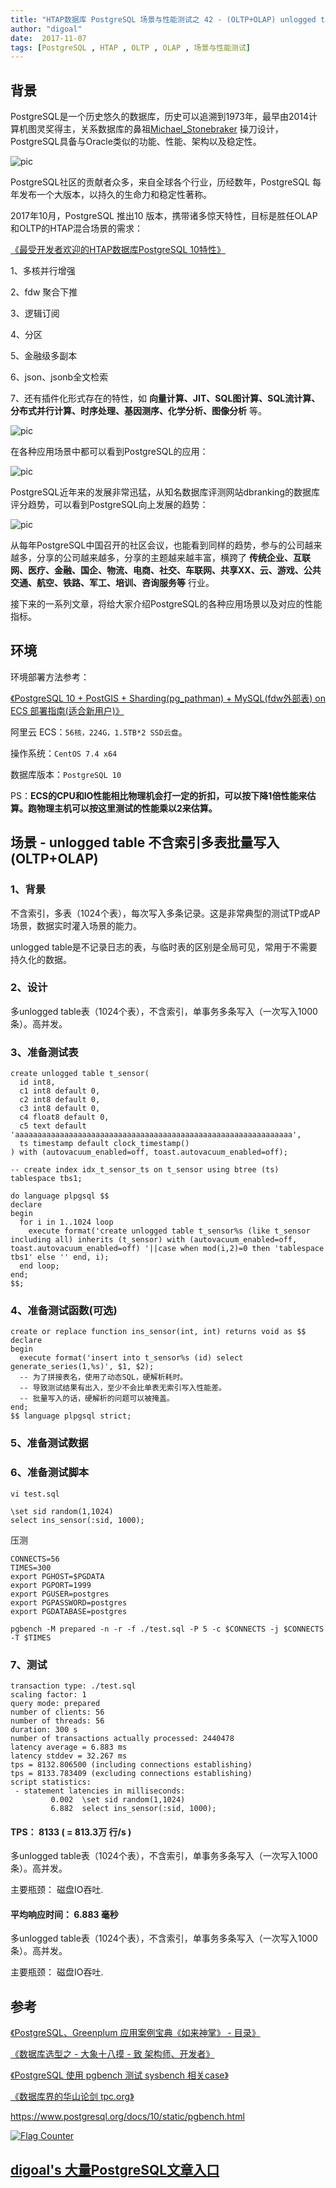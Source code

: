 ```yaml
---
title: "HTAP数据库 PostgreSQL 场景与性能测试之 42 - (OLTP+OLAP) unlogged table 不含索引多表批量写入"
author: "digoal"
date:  2017-11-07
tags: [PostgreSQL , HTAP , OLTP , OLAP , 场景与性能测试]
---
```

## 背景      
PostgreSQL是一个历史悠久的数据库，历史可以追溯到1973年，最早由2014计算机图灵奖得主，关系数据库的鼻祖[Michael_Stonebraker](https://en.wikipedia.org/wiki/Michael_Stonebraker) 操刀设计，PostgreSQL具备与Oracle类似的功能、性能、架构以及稳定性。      
      
![pic](20171107_02_pic_003.jpg)      
      
PostgreSQL社区的贡献者众多，来自全球各个行业，历经数年，PostgreSQL 每年发布一个大版本，以持久的生命力和稳定性著称。      
      
2017年10月，PostgreSQL 推出10 版本，携带诸多惊天特性，目标是胜任OLAP和OLTP的HTAP混合场景的需求：      
      
[《最受开发者欢迎的HTAP数据库PostgreSQL 10特性》](../201710/20171029_01.md)      
      
1、多核并行增强      
      
2、fdw 聚合下推      
      
3、逻辑订阅      
      
4、分区      
      
5、金融级多副本      
      
6、json、jsonb全文检索      
      
7、还有插件化形式存在的特性，如 **向量计算、JIT、SQL图计算、SQL流计算、分布式并行计算、时序处理、基因测序、化学分析、图像分析** 等。      
      
![pic](20171107_02_pic_001.jpg)      
      
在各种应用场景中都可以看到PostgreSQL的应用：      
      
![pic](../201706/20170601_02_pic_002.png)      
      
PostgreSQL近年来的发展非常迅猛，从知名数据库评测网站dbranking的数据库评分趋势，可以看到PostgreSQL向上发展的趋势：      
      
![pic](20171107_02_pic_002.jpg)      
      
从每年PostgreSQL中国召开的社区会议，也能看到同样的趋势，参与的公司越来越多，分享的公司越来越多，分享的主题越来越丰富，横跨了 **传统企业、互联网、医疗、金融、国企、物流、电商、社交、车联网、共享XX、云、游戏、公共交通、航空、铁路、军工、培训、咨询服务等** 行业。      
      
接下来的一系列文章，将给大家介绍PostgreSQL的各种应用场景以及对应的性能指标。      
      
## 环境      
环境部署方法参考：      
      
[《PostgreSQL 10 + PostGIS + Sharding(pg_pathman) + MySQL(fdw外部表) on ECS 部署指南(适合新用户)》](../201710/20171018_01.md)      
      
阿里云 ECS：```56核，224G，1.5TB*2 SSD云盘```。      
      
操作系统：```CentOS 7.4 x64```      
      
数据库版本：```PostgreSQL 10```      
      
PS：**ECS的CPU和IO性能相比物理机会打一定的折扣，可以按下降1倍性能来估算。跑物理主机可以按这里测试的性能乘以2来估算。**      
      
## 场景 - unlogged table 不含索引多表批量写入 (OLTP+OLAP)      
      
### 1、背景      
不含索引，多表（1024个表），每次写入多条记录。这是非常典型的测试TP或AP场景，数据实时灌入场景的能力。      
  
unlogged table是不记录日志的表，与临时表的区别是全局可见，常用于不需要持久化的数据。    
      
### 2、设计      
      
多unlogged table表（1024个表），不含索引，单事务多条写入（一次写入1000条）。高并发。      
      
### 3、准备测试表      
      
```      
create unlogged table t_sensor(      
  id int8,      
  c1 int8 default 0,      
  c2 int8 default 0,      
  c3 int8 default 0,      
  c4 float8 default 0,      
  c5 text default 'aaaaaaaaaaaaaaaaaaaaaaaaaaaaaaaaaaaaaaaaaaaaaaaaaaaaaaaaaaaaaa',      
  ts timestamp default clock_timestamp()      
) with (autovacuum_enabled=off, toast.autovacuum_enabled=off);      
      
-- create index idx_t_sensor_ts on t_sensor using btree (ts) tablespace tbs1;      
```      
      
```      
do language plpgsql $$      
declare      
begin      
  for i in 1..1024 loop      
    execute format('create unlogged table t_sensor%s (like t_sensor including all) inherits (t_sensor) with (autovacuum_enabled=off, toast.autovacuum_enabled=off) '||case when mod(i,2)=0 then 'tablespace tbs1' else '' end, i);      
  end loop;      
end;      
$$;      
```      
      
### 4、准备测试函数(可选)      
      
```      
create or replace function ins_sensor(int, int) returns void as $$      
declare      
begin      
  execute format('insert into t_sensor%s (id) select generate_series(1,%s)', $1, $2);      
  -- 为了拼接表名，使用了动态SQL，硬解析耗时。      
  -- 导致测试结果有出入，至少不会比单表无索引写入性能差。      
  -- 批量写入的话，硬解析的问题可以被掩盖。      
end;      
$$ language plpgsql strict;      
```      
      
### 5、准备测试数据      
      
### 6、准备测试脚本      
```      
vi test.sql      
      
\set sid random(1,1024)      
select ins_sensor(:sid, 1000);      
```      
      
压测      
      
```      
CONNECTS=56      
TIMES=300      
export PGHOST=$PGDATA      
export PGPORT=1999      
export PGUSER=postgres      
export PGPASSWORD=postgres      
export PGDATABASE=postgres      
      
pgbench -M prepared -n -r -f ./test.sql -P 5 -c $CONNECTS -j $CONNECTS -T $TIMES      
```      
      
### 7、测试      
      
```      
transaction type: ./test.sql
scaling factor: 1
query mode: prepared
number of clients: 56
number of threads: 56
duration: 300 s
number of transactions actually processed: 2440478
latency average = 6.883 ms
latency stddev = 32.267 ms
tps = 8132.806500 (including connections establishing)
tps = 8133.783409 (excluding connections establishing)
script statistics:
 - statement latencies in milliseconds:
         0.002  \set sid random(1,1024)  
         6.882  select ins_sensor(:sid, 1000);
```      
      
#### TPS： 8133 ( = 813.3万 行/s )      
    
多unlogged table表（1024个表），不含索引，单事务多条写入（一次写入1000条）。高并发。      
    
主要瓶颈： 磁盘IO吞吐.     
      
#### 平均响应时间： 6.883 毫秒      
      
多unlogged table表（1024个表），不含索引，单事务多条写入（一次写入1000条）。高并发。      
    
主要瓶颈： 磁盘IO吞吐.     
      
## 参考      
[《PostgreSQL、Greenplum 应用案例宝典《如来神掌》 - 目录》](../201706/20170601_02.md)      
      
[《数据库选型之 - 大象十八摸 - 致 架构师、开发者》](../201702/20170209_01.md)      
      
[《PostgreSQL 使用 pgbench 测试 sysbench 相关case》](../201610/20161031_02.md)      
      
[《数据库界的华山论剑 tpc.org》](../201701/20170125_01.md)      
      
https://www.postgresql.org/docs/10/static/pgbench.html      
      
  
<a rel="nofollow" href="http://info.flagcounter.com/h9V1"  ><img src="http://s03.flagcounter.com/count/h9V1/bg_FFFFFF/txt_000000/border_CCCCCC/columns_2/maxflags_12/viewers_0/labels_0/pageviews_0/flags_0/"  alt="Flag Counter"  border="0"  ></a>  
  
  
  
  
  
  
## [digoal's 大量PostgreSQL文章入口](https://github.com/digoal/blog/blob/master/README.md "22709685feb7cab07d30f30387f0a9ae")
  
